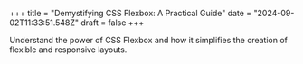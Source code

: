 +++
title = "Demystifying CSS Flexbox: A Practical Guide"
date = "2024-09-02T11:33:51.548Z"
draft = false
+++

  Understand the power of CSS Flexbox and how it simplifies the creation of flexible and responsive layouts.
        